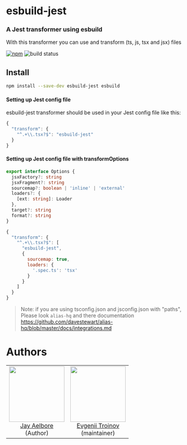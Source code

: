 # esbuild-jest

### A Jest transformer using esbuild
With this transformer you can use and transform (ts, js, tsx and jsx) files

[![npm](https://img.shields.io/npm/v/esbuild-jest.svg)](https://www.npmjs.com/package/esbuild-jest)
![build status](https://github.com/etroynov/esbuild-jest/actions/workflows/ci.yml/badge.svg)

## Install

```bash
npm install --save-dev esbuild-jest esbuild
```

#### Setting up Jest config file

esbuild-jest transformer should be used in your Jest config file like this:

```js
{
  "transform": {
    "^.+\\.tsx?$": "esbuild-jest"
  }
}
```

#### Setting up Jest config file with transformOptions
```typescript
export interface Options {
  jsxFactory?: string
  jsxFragment?: string
  sourcemap?: boolean | 'inline' | 'external'
  loaders?: {
    [ext: string]: Loader
  },
  target?: string
  format?: string
}
```

```js
{
  "transform": {
    "^.+\\.tsx?$": [ 
      "esbuild-jest", 
      { 
        sourcemap: true,
        loaders: {
          '.spec.ts': 'tsx'
        }
      } 
    ]
  }
}
```

> Note: if you are using tsconfig.json and jsconfig.json with "paths", Please look `alias-hq` and there documentation https://github.com/davestewart/alias-hq/blob/master/docs/integrations.md


# Authors

<table>
  <tbody>
    <tr>
      <td align="center">
        <img
          src="https://avatars.githubusercontent.com/u/18069807?v=4"
          width="150"
        />
        <br>
        <a href="https://github.com/aelbore">Jay Aelbore</a>
        <div>(Author)</div>
      </td>
      <td align="center">
        <img
          src="https://avatars.githubusercontent.com/u/4591518?v=4"
          width="150"
        />
        <br>
        <a href="https://github.com/etroynov">Evgenii Troinov</a>
        <div>(maintainer)</div>
      </td>
    </tr>
  </tbody>
</table>
